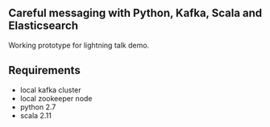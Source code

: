 
## Careful messaging with Python, Kafka, Scala and Elasticsearch

Working prototype for lightning talk demo.

## Requirements

- local kafka cluster
- local zookeeper node
- python 2.7
- scala 2.11
